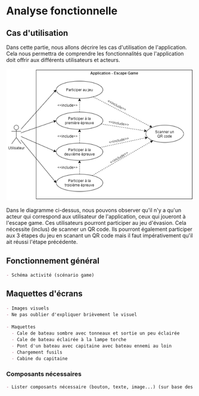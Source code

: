 # Analyse fonctionnelle
## Cas d'utilisation
Dans cette partie, nous allons décrire les cas d'utilisation de l'application. Cela nous permettra de comprendre les fonctionnalités que l'application doit offrir aux différents utilisateurs et acteurs.

![Usecase diagram](../assets/images/Usecase.png)

Dans le diagramme ci-dessus, nous pouvons observer qu'il n'y a qu'un acteur qui correspond aux utilisateur de l'application, ceux qui joueront à l'escape game. Ces utilisateurs pourront participer au jeu d'évasion. Cela nécessite (inclus) de scanner un QR code. Ils pourront également participer aux 3 étapes du jeu en scanant un QR code mais il faut impérativement qu'il ait réussi l'étape précédente.

## Fonctionnement général
```md
- Schéma activité (scénario game)
```


## Maquettes d'écrans
```md
- Images visuels
- Ne pas oublier d'expliquer brièvement le visuel

- Maquettes
  - Cale de bateau sombre avec tonneaux et sortie un peu éclairée
  - Cale de bateau éclairée à la lampe torche
  - Pont d'un bateau avec capitaine avec bateau ennemi au loin
  - Chargement fusils
  - Cabine du capitaine
```


### Composants nécessaires
```md
- Lister composants nécessaire (bouton, texte, image...) (sur base des maquettes)
```


